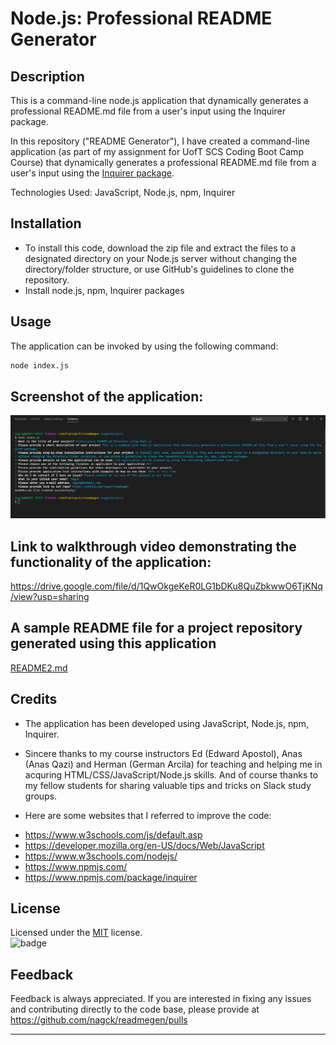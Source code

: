 # Node.js: Professional README Generator

## Description
This is a command-line node.js application that dynamically generates a professional README.md file from a user's input using the Inquirer package. 

In this repository ("README Generator"), I have created a command-line application (as part of my assignment for UofT SCS Coding Boot Camp Course) that dynamically generates a professional README.md file from a user's input using the [Inquirer package](https://www.npmjs.com/package/inquirer).

Technologies Used: JavaScript, Node.js, npm, Inquirer

## Installation

- To install this code, download the zip file and extract the files to a designated directory on your Node.js server without changing the directory/folder structure, or use GitHub's guidelines to clone the repository. 
- Install node.js, npm, Inquirer packages 

## Usage 

The application can be invoked by using the following command:

```bash
node index.js
```
## Screenshot of the application:
![](images/readmegen.png)

## Link to walkthrough video demonstrating the functionality of the application:
https://drive.google.com/file/d/1QwOkgeKeR0LG1bDKu8QuZbkwwO6TjKNq/view?usp=sharing

## A sample README file for a project repository generated using this application
[README2.md](./README2.md)

## Credits

- The application has been developed using JavaScript, Node.js, npm, Inquirer. 

- Sincere thanks to my course instructors Ed (Edward Apostol), Anas (Anas Qazi) and Herman (German Arcila) for teaching and helping me in acquring HTML/CSS/JavaScript/Node.js skills. And of course thanks to my fellow students for sharing valuable tips and tricks on Slack study groups.

- Here are some websites that I referred to improve the code:
* https://www.w3schools.com/js/default.asp
* https://developer.mozilla.org/en-US/docs/Web/JavaScript
* https://www.w3schools.com/nodejs/
* https://www.npmjs.com/
* https://www.npmjs.com/package/inquirer


## License
Licensed under the [MIT](https://choosealicense.com/licenses/mit/) license.<br>
![badge](https://img.shields.io/badge/license-mit-brightgreen)<br />
## Feedback
Feedback is always appreciated. If you are interested in fixing any issues and contributing directly to the code base, please provide at  https://github.com/nagck/readmegen/pulls


---

